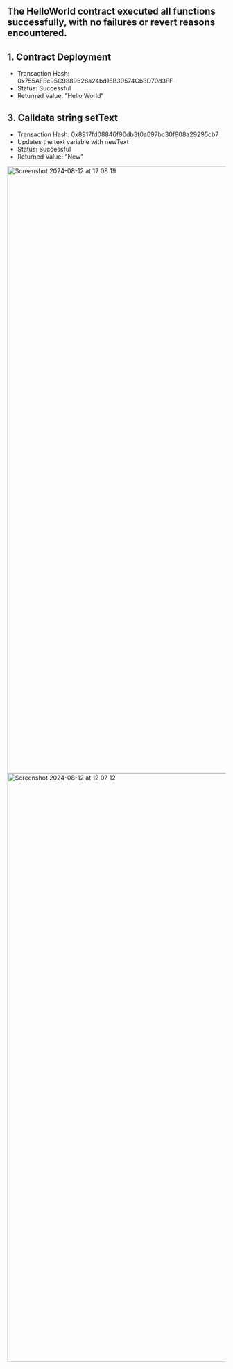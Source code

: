 ## The HelloWorld contract executed all functions successfully, with no failures or revert reasons encountered. 

##  1\. Contract Deployment

* Transaction Hash: 0x755AFEc95C9889628a24bd15B30574Cb3D70d3FF  
* Status: Successful  
* Returned Value: "Hello World"

## 3\. Calldata string setText

* Transaction Hash: 0x8917fd08846f90db3f0a697bc30f908a29295cb7  
* Updates the text variable with newText  
* Status: Successful  
* Returned Value: "New"

<img width="1396" alt="Screenshot 2024-08-12 at 12 08 19" src="https://github.com/user-attachments/assets/72b33d6a-f23f-45d1-a091-76a6325bfc83">
<img width="1354" alt="Screenshot 2024-08-12 at 12 07 12" src="https://github.com/user-attachments/assets/f5eb0307-4670-4bb1-8f4b-2627e73e051d">
